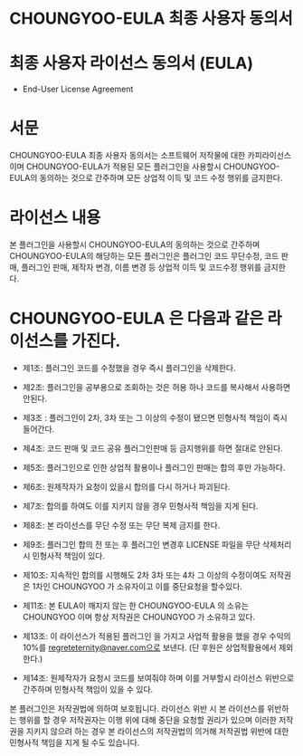 # CHOUNGYOO-EULA 최종 사용자 동의서
    
# 최종 사용자 라이선스 동의서 (EULA)
- End-User License Agreement
# 서문

CHOUNGYOO-EULA 최종 사용자 동의서는 소프트웨어 저작물에 대한 카피라이선스이며 CHOUNGYOO-EULA가 적용된 모든 플러그인을 사용할시 CHOUNGYOO-EULA의 동의하는 것으로 간주하며 모든 상업적 이득 및 코드 수정 행위를 금지한다.

# 라이선스 내용

본 플러그인을 사용할시 CHOUNGYOO-EULA의 동의하는 것으로 간주하며 CHOUNGYOO-EULA의 해당하는 모든 플러그인은 플러그인 코드 무단수정, 코드 판매, 플러그인 판매, 제작자 변경, 이름 변경 등 상업적 이득 및 코드수정 행위를 금지한다.

# CHOUNGYOO-EULA 은 다음과 같은 라이선스를 가진다.

- 제1조: 플러그인 코드를 수정했을 경우 즉시 플러그인을 삭제한다.

- 제2조: 플러그인을 공부용으로 조회하는 것은 허용 하나 코드를 복사해서 사용하면 안된다.

- 제3조 : 플러그인이 2차, 3차 또는 그 이상의 수정이 됐으면 민형사적 책임이 즉시 들어간다.

- 제4조: 코드 판매 및 코드 공유 플러그인판매 등 금지행위를 하면 절대로 안된다.

- 제5조: 플러그인으로 인한 상업적 활용이나 플러그인 판매는 합의 후만 가능하다.

- 제6조: 원제작자가 요청이 있을시 합의를 다시 하거나 파괴된다.

- 제7조: 합의를 하여도 이를 지키지 않을 경우 민형사적 책임을 지게 된다.

- 제8조: 본 라이선스를 무단 수정 또는 무단 복제 금지를 한다.

- 제9조: 플러그인 합의 전 또는 후 플러그인 변경후 LICENSE 파일을 무단 삭제처리 시 민형사적 책임이 있다.

- 제10조: 지속적인 합의를 시행해도 2차 3차 또는 4차 그 이상의 수정이여도 저작권은 1차인 CHOUNGYOO 가 소유자이고 이를 중단요청을 할수있다.

- 제11조: 본 EULA이 깨지지 않는 한 CHOUNGYOO-EULA 의 소유는 CHOUNGYOO 이며 항상 저작권은 CHOUNGYOO 가 소유하고 있다.

- 제13조: 이 라이선스가 적용된 플러그인 을 가지고 사업적 활용을 했을 경우 수익의 10%를 regreteternity@naver.com으로 보낸다. (단 후원은 상업적활용에서 제외한다.)

- 제14조: 원제작자가 요청시 코드를 보여줘야 하며 이를 거부할시 라이선스 위반으로 간주하며 민형사적 책임이 있을 수 있다.

본 플러그인은 저작권법에 의하여 보호됩니다. 라이선스 위반 시 본 라이선스를 위반하는 행위를 할 경우 저작권자는 이행 위에 대해 중단을 요청할 권리가 있으며 이러한 저작권을 지키지 않으려 하는 경우 본 라이선스의 저작권법의 의거해 저작권법 위반에 대한 민형사적 책임을 지게 될 수도 있습니다.
